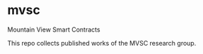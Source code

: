 # mvsc
Mountain View Smart Contracts

This repo collects published works of the MVSC research group.
